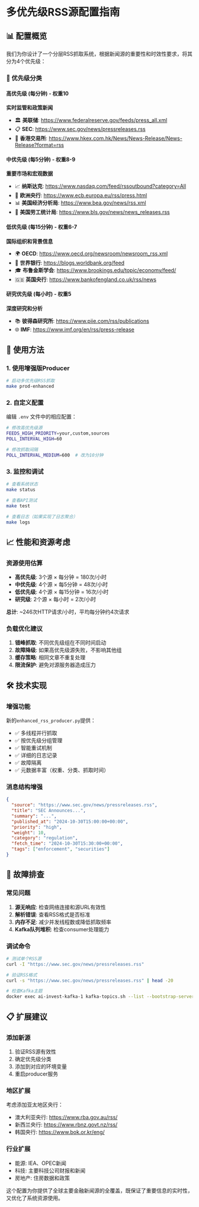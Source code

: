 # 多优先级RSS源配置指南

## 📊 配置概览

我们为你设计了一个分层RSS抓取系统，根据新闻源的重要性和时效性要求，将其分为4个优先级：

### 🎯 优先级分类

#### 高优先级 (每分钟) - 权重10
**实时监管和政策新闻**
- 🏛️ **美联储**: https://www.federalreserve.gov/feeds/press_all.xml
- 📋 **SEC**: https://www.sec.gov/news/pressreleases.rss  
- 🏢 **香港交易所**: https://www.hkex.com.hk/News/News-Release/News-Release?format=rss

#### 中优先级 (每5分钟) - 权重8-9
**重要市场和宏观数据**
- 📈 **纳斯达克**: https://www.nasdaq.com/feed/rssoutbound?category=All
- 🏦 **欧洲央行**: https://www.ecb.europa.eu/rss/press.html
- 📊 **美国经济分析局**: https://www.bea.gov/news/rss.xml
- 👷 **美国劳工统计局**: https://www.bls.gov/news/news_releases.rss

#### 低优先级 (每15分钟) - 权重6-7
**国际组织和背景信息**
- 🌍 **OECD**: https://www.oecd.org/newsroom/newsroom_rss.xml
- 🏦 **世界银行**: https://blogs.worldbank.org/feed
- 🎓 **布鲁金斯学会**: https://www.brookings.edu/topic/economy/feed/
- 🇬🇧 **英国央行**: https://www.bankofengland.co.uk/rss/news

#### 研究优先级 (每小时) - 权重5
**深度研究和分析**
- 📚 **彼得森研究所**: https://www.piie.com/rss/publications
- 🌐 **IMF**: https://www.imf.org/en/rss/press-release

## 🚀 使用方法

### 1. 使用增强版Producer
```bash
# 启动多优先级RSS抓取
make prod-enhanced
```

### 2. 自定义配置
编辑 `.env` 文件中的相应配置：

```bash
# 修改高优先级源
FEEDS_HIGH_PRIORITY=your,custom,sources
POLL_INTERVAL_HIGH=60

# 修改抓取间隔
POLL_INTERVAL_MEDIUM=600  # 改为10分钟
```

### 3. 监控和调试
```bash
# 查看系统状态
make status

# 查看API测试
make test

# 查看日志（如果实现了日志聚合）
make logs
```

## 📈 性能和资源考虑

### 资源使用估算
- **高优先级**: 3个源 × 每分钟 = 180次/小时
- **中优先级**: 4个源 × 每5分钟 = 48次/小时  
- **低优先级**: 4个源 × 每15分钟 = 16次/小时
- **研究级**: 2个源 × 每小时 = 2次/小时

**总计**: ~246次HTTP请求/小时，平均每分钟约4次请求

### 负载优化建议
1. **错峰抓取**: 不同优先级组在不同时间启动
2. **故障降级**: 如果高优先级源失败，不影响其他组
3. **缓存策略**: 相同文章不重复处理
4. **限流保护**: 避免对源服务器造成压力

## 🛠️ 技术实现

### 增强功能
新的`enhanced_rss_producer.py`提供：
- ✅ 多线程并行抓取
- ✅ 按优先级分组管理
- ✅ 智能重试机制
- ✅ 详细的日志记录
- ✅ 故障隔离
- ✅ 元数据丰富（权重、分类、抓取时间）

### 消息结构增强
```json
{
  "source": "https://www.sec.gov/news/pressreleases.rss",
  "title": "SEC Announces...",
  "summary": "...",
  "published_at": "2024-10-30T15:00:00+00:00",
  "priority": "high",
  "weight": 10,
  "category": "regulation",
  "fetch_time": "2024-10-30T15:30:00+00:00",
  "tags": ["enforcement", "securities"]
}
```

## 🔧 故障排查

### 常见问题
1. **源无响应**: 检查网络连接和源URL有效性
2. **解析错误**: 查看RSS格式是否标准
3. **内存不足**: 减少并发线程数或降低抓取频率
4. **Kafka队列堆积**: 检查consumer处理能力

### 调试命令
```bash
# 测试单个RSS源
curl -I "https://www.sec.gov/news/pressreleases.rss"

# 验证RSS格式
curl -s "https://www.sec.gov/news/pressreleases.rss" | head -20

# 检查Kafka主题
docker exec ai-invest-kafka-1 kafka-topics.sh --list --bootstrap-server localhost:9092
```

## 📋 扩展建议

### 添加新源
1. 验证RSS源有效性
2. 确定优先级分类
3. 添加到对应的环境变量
4. 重启producer服务

### 地区扩展
考虑添加亚太地区央行：
- 澳大利亚央行: https://www.rba.gov.au/rss/
- 新西兰央行: https://www.rbnz.govt.nz/rss/
- 韩国央行: https://www.bok.or.kr/eng/

### 行业扩展
- 能源: IEA、OPEC新闻
- 科技: 主要科技公司财报和新闻
- 房地产: 住房数据和政策

这个配置为你提供了全球主要金融新闻源的全覆盖，既保证了重要信息的实时性，又优化了系统资源使用。